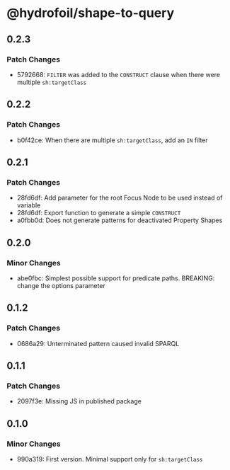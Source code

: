 # @hydrofoil/shape-to-query

## 0.2.3

### Patch Changes

- 5792668: `FILTER` was added to the `CONSTRUCT` clause when there were multiple `sh:targetClass`

## 0.2.2

### Patch Changes

- b0f42ce: When there are multiple `sh:targetClass`, add an `IN` filter

## 0.2.1

### Patch Changes

- 28fd6df: Add parameter for the root Focus Node to be used instead of variable
- 28fd6df: Export function to generate a simple `CONSTRUCT`
- a0fbb0d: Does not generate patterns for deactivated Property Shapes

## 0.2.0

### Minor Changes

- abe0fbc: Simplest possible support for predicate paths.
  BREAKING: change the options parameter

## 0.1.2

### Patch Changes

- 0686a29: Unterminated pattern caused invalid SPARQL

## 0.1.1

### Patch Changes

- 2097f3e: Missing JS in published package

## 0.1.0

### Minor Changes

- 990a319: First version. Minimal support only for `sh:targetClass`
